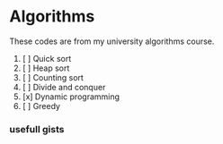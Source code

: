 # Algorithms
These codes are from my university algorithms course.

1. [ ] Quick sort
2. [ ] Heap sort
3. [ ] Counting sort
4. [ ] Divide and conquer
5. [x] Dynamic programming
6. [ ] Greedy

### usefull gists

<script src="https://gist.github.com/hadizz/bb5efa4c8a58e46718c9eb9def3faa6d.js"></script>
